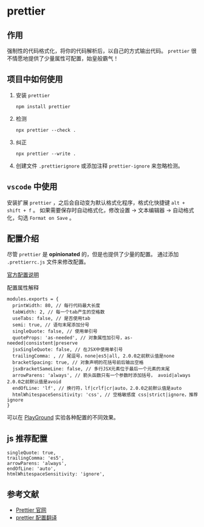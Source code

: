# prettier

## 作用

强制性的代码格式化，将你的代码解析后，以自己的方式输出代码。
`prettier` 很不情愿地提供了少量属性可配置，始皇般霸气！

## 项目中如何使用

1. 安装 `prettier`

    ```
    npm install prettier
    ```

1. 检测

    ```
    npx prettier --check .
    ```

1. 纠正

    ```
    npx prettier --write .
    ```

1. 创建文件 `.prettierignore` 或添加注释 `prettier-ignore` 来忽略检测。

## `vscode` 中使用

安装扩展 `prettier` ，之后会自动变为默认格式化程序，格式化快捷键 `alt + shift + f` 。
如果需要保存时自动格式化，修改设置 -> 文本编辑器 -> 自动格式化，勾选 `Format on Save` 。

## 配置介绍

尽管 `prettier` 是 **opinionated** 的，但是也提供了少量的配置。
通过添加 `.prettierrc.js` 文件来修改配置。

[官方配置说明](https://prettier.io/docs/en/options.html)

配置属性解释

```
modules.exports = {
  printWidth: 80, // 每行代码最大长度
  tabWidth: 2, // 每一个tab产生的空格数
  useTabs: false, // 是否使用tab
  semi: true, // 语句末尾添加分号
  singleQuote: false, // 使用单引号
  quoteProps: 'as-needed', // 对象属性加引号，as-needed|consistent|preserve
  jsxSingleQuote: false, // 在JSX中使用单引号
  trailingComma: , // 尾逗号，none|es5|all, 2.0.0之前默认值是none
  bracketSpacing: true, // 对象声明的花括号前后输出空格
  jsxBracketSameLine: false, // 多行JSX元素位于最后一个元素的末尾
  arrowParens: 'always', // 箭头函数只有一个参数时添加括号， avoid|always 2.0.0之前默认值是avoid
  endOfLine: 'lf', // 换行符，lf|crlf|cr|auto，2.0.0之前默认值是auto
  htmlWhitespaceSensitivity: 'css', // 空格敏感度 css|strict|ignore，推荐ignore
}
```

可以在 [PlayGround](https://prettier.io/playground) 实验各种配置的不同效果。

## js 推荐配置

```
singleQuote: true,
trailingComma: 'es5',
arrowParens: 'always',
endOfLine: 'auto',
htmlWhitespaceSensitivity: 'ignore',
```

## 参考文献

- [Prettier 官网](https://prettier.io/)
- [prettier 配置翻译](https://segmentfault.com/a/1190000012909159)
